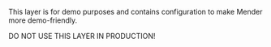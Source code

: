 This layer is for demo purposes and contains configuration to make Mender more
demo-friendly.

DO NOT USE THIS LAYER IN PRODUCTION!
